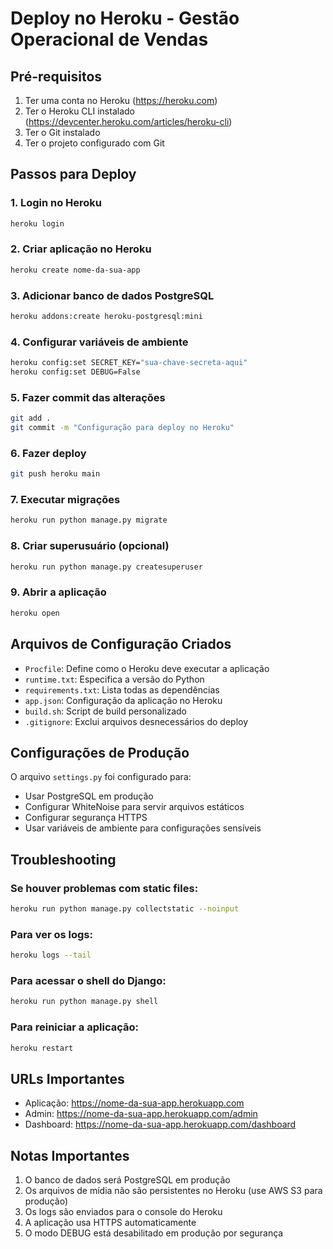 # Deploy no Heroku - Gestão Operacional de Vendas

## Pré-requisitos

1. Ter uma conta no Heroku (https://heroku.com)
2. Ter o Heroku CLI instalado (https://devcenter.heroku.com/articles/heroku-cli)
3. Ter o Git instalado
4. Ter o projeto configurado com Git

## Passos para Deploy

### 1. Login no Heroku
```bash
heroku login
```

### 2. Criar aplicação no Heroku
```bash
heroku create nome-da-sua-app
```

### 3. Adicionar banco de dados PostgreSQL
```bash
heroku addons:create heroku-postgresql:mini
```

### 4. Configurar variáveis de ambiente
```bash
heroku config:set SECRET_KEY="sua-chave-secreta-aqui"
heroku config:set DEBUG=False
```

### 5. Fazer commit das alterações
```bash
git add .
git commit -m "Configuração para deploy no Heroku"
```

### 6. Fazer deploy
```bash
git push heroku main
```

### 7. Executar migrações
```bash
heroku run python manage.py migrate
```

### 8. Criar superusuário (opcional)
```bash
heroku run python manage.py createsuperuser
```

### 9. Abrir a aplicação
```bash
heroku open
```

## Arquivos de Configuração Criados

- `Procfile`: Define como o Heroku deve executar a aplicação
- `runtime.txt`: Especifica a versão do Python
- `requirements.txt`: Lista todas as dependências
- `app.json`: Configuração da aplicação no Heroku
- `build.sh`: Script de build personalizado
- `.gitignore`: Exclui arquivos desnecessários do deploy

## Configurações de Produção

O arquivo `settings.py` foi configurado para:
- Usar PostgreSQL em produção
- Configurar WhiteNoise para servir arquivos estáticos
- Configurar segurança HTTPS
- Usar variáveis de ambiente para configurações sensíveis

## Troubleshooting

### Se houver problemas com static files:
```bash
heroku run python manage.py collectstatic --noinput
```

### Para ver os logs:
```bash
heroku logs --tail
```

### Para acessar o shell do Django:
```bash
heroku run python manage.py shell
```

### Para reiniciar a aplicação:
```bash
heroku restart
```

## URLs Importantes

- Aplicação: https://nome-da-sua-app.herokuapp.com
- Admin: https://nome-da-sua-app.herokuapp.com/admin
- Dashboard: https://nome-da-sua-app.herokuapp.com/dashboard

## Notas Importantes

1. O banco de dados será PostgreSQL em produção
2. Os arquivos de mídia não são persistentes no Heroku (use AWS S3 para produção)
3. Os logs são enviados para o console do Heroku
4. A aplicação usa HTTPS automaticamente
5. O modo DEBUG está desabilitado em produção por segurança 